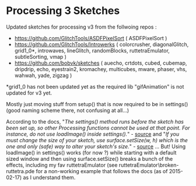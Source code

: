 # Processing 3 Sketches

Updated sketches for processing v3 from the follwoing repos :

- https://github.com/GlitchTools/ASDFPixelSort
( ASDFPixelSort )
- https://github.com/GlitchTools/Introwerks
( colorcrusher, diagonalGlitch, grid1_0*, introwaves, lineGlitch, randomBlocks, ruttetraEmulator, subtleSorting, vmap )
- https://github.com/bobvk/sketches
( auecho, crtdots, cubed, cubemap, dripdrip, echo, eyestrain2, kromachey, multicubes, mware, phaser, vhs, wahwah, yade, zigzag )

*grid1_0 has not been updated yet as the required lib "gifAnimation" is not updated for v3 yet.

Mostly just moving stuff from setup() that is now required to be in settings() (good naming scheme there, not confusing at all...)

According to the docs, "*The settings() method runs before the sketch has been set up, so other Processing functions cannot be used at that point. For instance, do not use loadImage() inside settings().*" - [source](https://processing.org/reference/settings_.html) and "*If you must change the size of your sketch, use surface.setSize(w, h) which is the one and only (safe) way to alter your sketch's size.*" - [source](https://github.com/processing/processing/wiki/Changes-in-3.0) ... But! Using loadImage() in settings() works (for now ?) while starting with a default sized window and then using surface.setSize() breaks a bunch of the effects, including my fav ruttetraEmulator (see ruttetraEmulator\broken-ruttetra.pde for a non-working example that follows the docs (as of 2015-02-17) as I understand them.